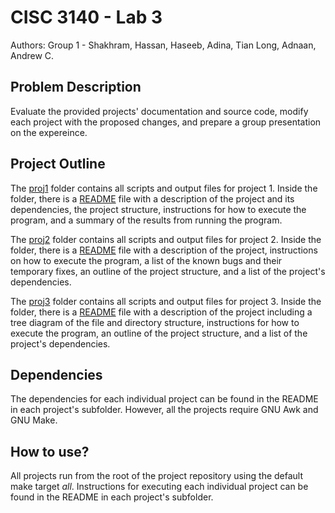 # CISC 3140 - Lab 3

Authors: Group 1 - Shakhram, Hassan, Haseeb, Adina, Tian Long, Adnaan, Andrew C.

## Problem Description

Evaluate the provided projects' documentation and source code, modify each project with the proposed changes, and prepare a group presentation on the expereince.

## Project Outline

The [proj1](proj1) folder contains all scripts and output files for project 1. Inside the folder, there is a [README](proj1/README.md) file with a description of the project and its dependencies, the project structure, instructions for how to execute the program, and a summary of the results from running the program.

The [proj2](proj2) folder contains all scripts and output files for project 2. Inside the folder, there is a [README](proj2/README.md) file with a description of the project, instructions on how to execute the program, a list of the known bugs and their temporary fixes, an outline of the project structure, and a list of the project's dependencies. 

The [proj3](proj3) folder contains all scripts and output files for project 3. Inside the folder, there is a [README](proj3/README.md) file with a description of the project including a tree diagram of the file and directory structure, instructions for how to execute the program, an outline of the project structure, and a list of the project's dependencies. 

## Dependencies

The dependencies for each individual project can be found in the README in each project's subfolder. However, all the projects require GNU Awk and GNU Make. 

## How to use?

All projects run from the root of the project repository using the default make target _all_. Instructions for executing each individual project can be found in the README in each project's subfolder. 
